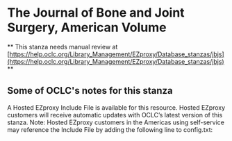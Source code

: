 # The Journal of Bone and Joint Surgery, American Volume
** This stanza needs manual review at [https://help.oclc.org/Library_Management/EZproxy/Database_stanzas/jbjs](https://help.oclc.org/Library_Management/EZproxy/Database_stanzas/jbjs) **

## Some of OCLC's notes for this stanza

A Hosted EZproxy Include File is available for this resource. Hosted EZproxy customers will receive automatic updates with OCLC&rsquo;s latest version of this stanza. Note: Hosted EZproxy customers in the Americas using self-service may reference the Include File by adding the following line to config.txt:

&nbsp;

